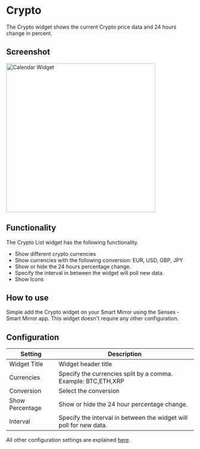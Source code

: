 # Crypto

The Crypto widget shows the current Crypto price data and 24 hours change in percent.

## Screenshot

<div class="image-wrapper">
  <img class="widget-image" src="/images/widgets/crypto.png" alt="Calendar Widget" width="400"/>
</div>

## Functionality

The Crypto List widget has the following functionality. 

- Show different crypto currencies
- Show currencies with the following conversion: EUR, USD, GBP, JPY
- Show or hide the 24 hours percentage change.
- Specify the interval in between the widget will poll new data.
- Show Icons

## How to use

Simple add the Crypto widget on your Smart Mirror using the Senses - Smart Mirror app. This widget doesn't require any other configuration.

## Configuration

| Setting | Description |
| ----------- | ----------- |
| Widget Title | Widget header title |
| Currencies | Specify the currencies split by a comma. Example: BTC,ETH,XRP | 
| Conversion | Select the conversion | 
| Show Percentage | Show or hide the 24 hour percentage change. |
| Interval | Specify the interval in between the widget will poll for new data. |

All other configuration settings are explained [here](/widgets/introduction.html#default-widget-configuration-options).